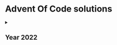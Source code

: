 # Advent Of Code solutions

<details>
<summary><h2>Year 2022</h2></summary>
<details>
<summary><h3>TypeScript</h3></summary>
To start navigate to 2022/ts dir and run following:

```bash
npm i
npm start
```

To run specific day:

```
npm start -- --day 1
```

Help:

```
npm start -- --help
```

<details>
<summary><h4>Days</h4></summary>

* [Day 1](2022/ts/day1)
* [Day 2](2022/ts/day2)
* [Day 3](2022/ts/day3)
* [Day 4](2022/ts/day4)
* [Day 5](2022/ts/day5)
* [Day 6](2022/ts/day6)
* [Day 7](2022/ts/day7)
* [Day 8](2022/ts/day8)
* [Day 9](2022/ts/day9)
* [Day 10](2022/ts/day10)
* [Day 11](2022/ts/day11)
* [Day 12](2022/ts/day12)
* [Day 13](2022/ts/day13)
* [Day 14](2022/ts/day14)
* [Day 15](2022/ts/day15)
* [Day 16](2022/ts/day16)
* [Day 17](2022/ts/day17)
* [Day 18](2022/ts/day18)

</details>
</details>
<details>
<summary><h3>Rust</h3></summary>
To start navigate to 2022/rust dir and run following:

```bash
cargo run
```

Or to run specific day:

```bash
cargo run -- 1
```

<details>
<summary><h4>Days</h4></summary>

* [Day 1](2022/rust/src/day1)
* [Day 2](2022/rust/src/day2)
* [Day 3](2022/rust/src/day3)
* [Day 4](2022/rust/src/day4)
* [Day 5](2022/rust/src/day5)
* [Day 6](2022/rust/src/day6)

</details>
</details>
</details>

